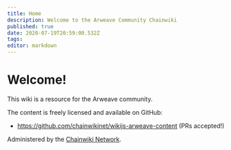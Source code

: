 ```yaml
---
title: Home
description: Welcome to the Arweave Community Chainwiki
published: true
date: 2020-07-19T20:59:00.532Z
tags: 
editor: markdown
---
```


# Welcome!

This wiki is a resource for the Arweave community.

The content is freely licensed and available on GitHub:
- https://github.com/chainwikinet/wikijs-arweave-content (PRs accepted!)

Administered by the [Chainwiki Network](https://chainwiki.dev).